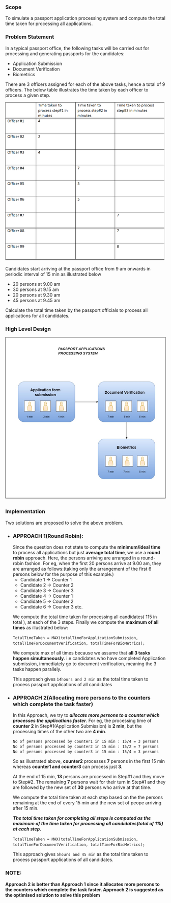 <h3>Scope</h3>
To simulate a passport application processing system and compute the total time taken for processing all applications.

<h3>Problem Statement</h3>
In a typical passport office, the following tasks will be carried out for processing and generating passports for the candidates:

* Application Submission
* Document Verification
* Biometrics

There are 3 officers assigned for each of the above tasks, hence a total of 9 officers. The below table illustrates the time taken by each officer to process a given step.

![](https://github.com/aish1910/PassportProcessingSystem/blob/master/src/images/Input.png)

Candidates start arriving at the passport office from 9 am onwards in periodic interval of 15 min as illustrated below

* 20 persons at 9.00 am
* 30 persons at 9.15 am
* 20 persons at 9.30 am
* 45 persons at 9.45 am

Calculate the total time taken by the passport officials to process all applications for all candidates.

<h3>High Level Design</h3>

![](https://github.com/aish1910/PassportProcessingSystem/blob/master/src/images/PassportApplicationSystem-Architecture.jpg)

<h3>Implementation</h3>

Two solutions are proposed to solve the above problem.

<ul><li>
<h3>APPROACH 1(Round Robin):</h3>
 Since the question does not state to compute the <b>minimum/ideal time</b> to process all applications but just <b>average total time</b>, we use a <b>round  robin</b> approach. Here, the persons arriving are arranged in a round-robin fashion. For eg, when the first 20 persons arrive at 9.00 am, they are arranged as follows:(taking only the arrangement of the first 6 persons below for the purpose of this example.)
 
 * Candidate 1 -> Counter 1
 * Candidate 2 -> Counter 2
 * Candidate 3 -> Counter 3
 * Candidate 4 -> Counter 1
 * Candidate 5 -> Counter 2
 * Candidate 6 -> Counter 3 etc.
 
 We compute the total time taken for processing all candidates( 115 in total ), at each of the 3 steps. Finally we compute the <b>maximum of all times</b> as illustrated below:
 
 `TotalTimeTaken = MAX(totalTimeForApplicationSubmission, totalTimeForDocumentVerification, totalTimeForBioMetrics);`
 
 We compute max of all times because we assume that <b>all 3 tasks happen simultaneously</b>. i.e candidates who have completed Application submission, immediately go to document verification, meaning the 3 tasks happen parallely.
 
 This approach gives `14hours and 2 min` as the total time taken to process passport applications of all candidates</li>
 
<li>
<h3>APPROACH 2(Allocating more persons to the counters which complete the task faster)</h3>

<p>In this Approach, we try to <b><i>allocate more persons to a counter which processes the applications faster</i></b>. For eg, the processing time of <b>counter 2</b> in Step#1(Application Submission) is <b>2 min</b>, but the processing times of the other two are <b>4 min</b>.

```
No of persons processed by counter1 in 15 min : 15/4 = 3 persons
No of persons processed by counter2 in 15 min : 15/2 = 7 persons
No of persons processed by counter3 in 15 min : 15/4 = 3 persons
```

So as illustrated above, <b>counter2</b> processes <b>7</b> persons in the first 15 min whereas <b>counter1 and counter3</b> can process just <b>3</b>.

At the end of 15 min, <b>13</b> persons are processed in Step#1 and they move to Step#2. The remaining <b>7</b> persons wait for their turn in Step#1 and they are followed by the new set of <b>30</b> persons who arrive at that time.

We compute the total time taken at each step based on the the persons remaining at the end of every 15 min and the new set of peope arriving after 15 min.

<b><i>The total time taken for completing all steps is computed as the maximum of the time taken for processing all candidates(total of 115) at each step.</i></b></p>

  `TotalTimeTaken = MAX(totalTimeForApplicationSubmission, totalTimeForDocumentVerification, totalTimeForBioMetrics);`
  
This approach gives `5hours and 45 min` as the total time taken to process passport applications of all candidates.</li>
</ul>

<h3>NOTE:</h3><b>Approach 2 is better than Approach 1 since it allocates more persons to the counters which complete the task faster. Approach 2 is suggested as the optimised solution to solve this problem</b>
